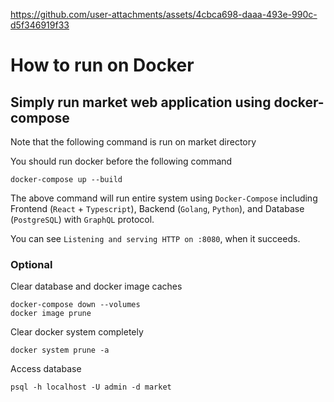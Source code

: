 


https://github.com/user-attachments/assets/4cbca698-daaa-493e-990c-d5f346919f33


# How to run on Docker

## Simply run market web application using docker-compose
Note that the following command is run on market directory

You should run docker before the following command
```
docker-compose up --build
```
The above command will run entire system using `Docker-Compose` including Frontend (`React` + `Typescript`), Backend (`Golang`, `Python`), and Database (`PostgreSQL`) with `GraphQL` protocol.

You can see `Listening and serving HTTP on :8080`, when it succeeds.

### Optional
Clear database and docker image caches
```
docker-compose down --volumes
docker image prune
```
Clear docker system completely
```
docker system prune -a
```

Access database
```
psql -h localhost -U admin -d market
```
